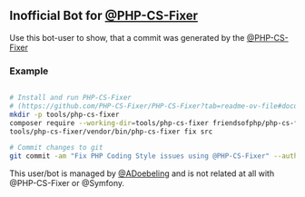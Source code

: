 ## Inofficial Bot for [@PHP-CS-Fixer](https://github.com/PHP-CS-Fixer/PHP-CS-Fixer)

Use this bot-user to show, that a commit was generated by the [@PHP-CS-Fixer](https://github.com/PHP-CS-Fixer/PHP-CS-Fixer)

### Example
```bash

# Install and run PHP-CS-Fixer
# (https://github.com/PHP-CS-Fixer/PHP-CS-Fixer?tab=readme-ov-file#documentation)
mkdir -p tools/php-cs-fixer
composer require --working-dir=tools/php-cs-fixer friendsofphp/php-cs-fixer
tools/php-cs-fixer/vendor/bin/php-cs-fixer fix src

# Commit changes to git
git commit -am "Fix PHP Coding Style issues using @PHP-CS-Fixer" --author="PHP-CS-Fixer-Bot <phpcs@dblg.de>"

```

This user/bot is managed by [@ADoebeling](https://github.com/ADoebeling) and is not related at all with @PHP-CS-Fixer or @Symfony.
